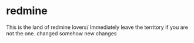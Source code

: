 # redmine
This is the land of redmine lovers/ Immediately leave the territory if you are not the one.
changed somehow
new changes
